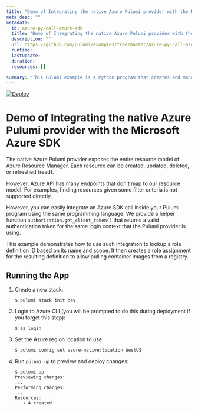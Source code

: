 ```yaml
---
title: "Demo of Integrating the native Azure Pulumi provider with the Microsoft Azure SDK"
meta_desc: ""
metadata:
  id: azure-py-call-azure-sdk
  title: "Demo of Integrating the native Azure Pulumi provider with the Microsoft Azure SDK"
  description: ""
  url: https://github.com/pulumi/examples/tree/master/azure-py-call-azure-sdk
  runtime: 
  lastUpdate: 
  duration: 
  resources: []

summary: "This Pulumi example is a Python program that creates and manages a cloud resource in Microsoft Azure. It uses the Azure software development kit (SDK) and the Pulumi Python library. The program creates an Azure virtual machine, virtual network, and storage account while setting configuration parameters such as network security groups. This illustrates how to create and manage cloud resources in Azure using programming, making it a useful example for general cloud-computing use cases."
---
```


[![Deploy](https://get.pulumi.com/new/button.svg)](https://app.pulumi.com/new?template=https://github.com/pulumi/examples/blob/master/azure-py-call-azure-sdk/README.md)

# Demo of Integrating the native Azure Pulumi provider with the Microsoft Azure SDK

The native Azure Pulumi provider exposes the entire resource model of Azure Resource Manager. Each resource can be created, updated, deleted, or refreshed (read).

However, Azure API has many endpoints that don't map to our resource model. For examples, finding resources given some filter criteria is not supported directly.

However, you can easily integrate an Azure SDK call inside your Pulumi program using the same programming language. We provide a helper function `authorization.get_client_token()` that returns a valid authentication token for the same login context that the Pulumi provider is using.

This example demonstrates how to use such integration to lookup a role definition ID based on its name and scope. It then creates a role assignment for the resulting definition to allow pulling container images from a registry.

## Running the App

1.  Create a new stack:

    ```
    $ pulumi stack init dev
    ```

1.  Login to Azure CLI (you will be prompted to do this during deployment if you forget this step):

    ```
    $ az login
    ```

1. Set the Azure region location to use:

    ```
    $ pulumi config set azure-native:location WestUS
    ```

1.  Run `pulumi up` to preview and deploy changes:

    ``` 
    $ pulumi up
    Previewing changes:
    ...
    Performing changes:
    ...
    Resources:
       + 4 created
    ```
